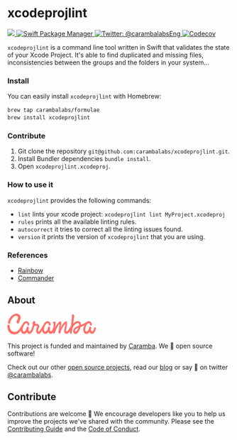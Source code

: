 # xcodeprojlint

<a href="https://travis-ci.org/carambalabs/xcodeprojlint">
    <img src="https://travis-ci.org/carambalabs/xcodeprojlint.svg?branch=master">
</a>
<a href="https://swift.org/package-manager">
    <img src="https://img.shields.io/badge/spm-compatible-brightgreen.svg?style=flat" alt="Swift Package Manager" />
</a>
<a href="https://twitter.com/carambalabsEng">
    <img src="https://img.shields.io/badge/contact-@carambalabsEng-blue.svg?style=flat" alt="Twitter: @carambalabsEng" />
</a>
<a href="https://codecov.io/gh/carambalabs/xcodeproj">
  <img src="https://codecov.io/gh/carambalabs/xcodeproj/branch/master/graph/badge.svg" alt="Codecov" />
</a>

`xcodeprojlint` is a command line tool written in Swift that validates the state of your Xcode Project. It's able to find duplicated and missing files, inconsistencies between the groups and the folders in your system...

### Install

You can easily install `xcodeprojlint` with Homebrew:

```bash
brew tap carambalabs/formulae
brew install xcodeprojlint
```

### Contribute

1. Git clone the repository `git@github.com:carambalabs/xcodeprojlint.git`.
2. Install Bundler dependencies `bundle install`.
2. Open `xcodeprojlint.xcodeproj`.

### How to use it

`xcodeprojlint` provides the following commands:

- `lint` lints your xcode project: `xcodeprojlint lint MyProject.xcodeproj`
- `rules` prints all the available linting rules.
- `autocorrect` it tries to correct all the linting issues found.
- `version` it prints the version of `xcodeprojlint` that you are using.


### References

- [Rainbow](https://github.com/onevcat/Rainbow)
- [Commander](https://github.com/kylef/Commander.git)

## About

<img src="https://github.com/carambalabs/Foundation/blob/master/ASSETS/logo-salmon.png?raw=true" width="200" />

This project is funded and maintained by [Caramba](http://caramba.io). We 💛 open source software!

Check out our other [open source projects](https://github.com/carambalabs/), read our [blog](http://blog.caramba.io) or say :wave: on twitter [@carambalabs](http://twitter.com/carambalabs).

## Contribute

Contributions are welcome :metal: We encourage developers like you to help us improve the projects we've shared with the community. Please see the [Contributing Guide](https://github.com/carambalabs/Foundation/blob/master/CONTRIBUTING.md) and the [Code of Conduct](https://github.com/carambalabs/Foundation/blob/master/CONDUCT.md).
